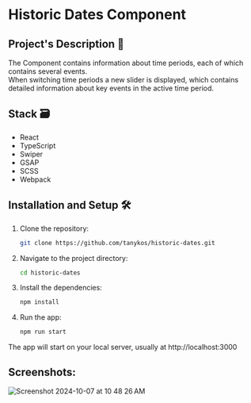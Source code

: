 # Historic Dates Component

## Project's Description 📝

The Component contains information about time periods, each of which contains several events.  
When switching time periods a new slider is displayed, which contains detailed information about key events in the active time period.

## Stack 🗃️
  
- React  
- TypeScript
- Swiper 
- GSAP  
- SCSS  
- Webpack  

## Installation and Setup 🛠️

1. Clone the repository:

   ```bash
   git clone https://github.com/tanykos/historic-dates.git

2. Navigate to the project directory:

   ```bash
   cd historic-dates

3. Install the dependencies:

   ```bash
   npm install

4. Run the app:

   ```bash
   npm run start

  The app will start on your local server, usually at http://localhost:3000  

## **Screenshots:**  

![Screenshot 2024-10-07 at 10 48 26 AM](https://github.com/user-attachments/assets/547feb75-2f99-4f52-bbfb-8ebc1c648094)
